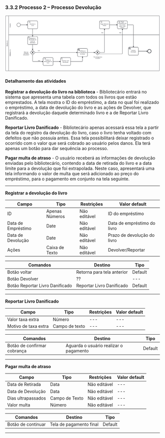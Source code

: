 ### 3.3.2 Processo 2 – Processo Devolução

![Processo Devolução](images/ProcessoDevolucaonovo.png "Modelo BPMN do Processo 2.")



#### **Detalhamento das atividades**
**Registrar a devolução do livro na biblioteca** - Bibliotecário entrará no sistema que apresenta uma tabela com todos os livros que estão emprestados. A tela mostra o ID do empréstimo, a data no qual foi realizado o empréstimo, a data de devolução do livro e as ações de Devolver, que registrará a devolução daquele determinado livro e a de Reportar Livro Danificado.

**Reportar Livro Danificado** - Bibliotecário apenas acessará essa tela a partir da tela do registro da devolução do livro, caso o livro tenha voltado com defeitos que não possuia antes. Essa tela possibilitará deixar registrado o ocorrido com o valor que será cobrado ao usuário pelos danos. Ela terá apenas um botão para dar sequência ao processo.

**Pagar multa de atraso** - O usuário receberá as informações de devolução enviadas pelo bibliotecário, contendo a data de retirada do livro e a data limite para a devolução que foi extrapolada. Neste caso, apresentará uma tela informando o valor de multa que será adicionado ao preço do empréstimo, para o pagamento em conjunto na tela seguinte.


___________________________________________________________________________________________________________________________________

**Registrar a devolução do livro**

| Campo       | Tipo         | Restrições | Valor default |
| ---             | ---              | ---            | ---               |
| ID    | Apenas Números   | Não editável  | ID do empréstimo          |
| Data de Empréstimo      | Date     | Não editável  | Data de empréstimo do livro            |
| Data de Devolução | Date  | Não editável            | Prazo de devolução do livro                |
| Ações |  Caixa de Texto        | Não editável | Devolver/Reportar |

| Comandos         |  Destino                   | Tipo          |
| ---                  | ---                            | ---               |
| Botão voltar         | Retorna para tela anterior     | Default           |
| Botão Devolver        | ??               | ---               |
| Botão Reportar Livro Danificado        | Reportar Livro Danificado  | Default          |
___________________________________________________________________________________________________________________________________

**Reportar Livro Danificado**

| **Campo**       | **Tipo**         | **Restrições** | **Valor default** |
| ---             | ---              | ---            | ---               |
| Valor taxa extra  | Número       | ---            | ---               |
| Motivo de taxa extra | Campo de texto  |    ---      |            ---   |



| **Comandos**         |  **Destino**                   | **Tipo**          |
| ---                  | ---                            | ---               |
| Botão de confirmar cobrança | Aguarda o usuário realizar o pagamento | Default |              

___________________________________________________________________________________________________________________________________

**Pagar multa de atraso**

| **Campo**       | **Tipo**         | **Restrições** | **Valor default** |
| ---             | ---              | ---            | ---               |
| Data de Retirada     | Data          | Não editável            | ---               |
| Data de Devolução    | Data          | Não editável            | ---               |
| Dias ultrapassados     | Campo de Texto          | Não editável            | ---               |
| Valor multa     | Número          | Não editável            | ---               |

| **Comandos**         |  **Destino**                   | **Tipo**          |
| ---                  | ---                            | ---               |
| Botão de continuar | Tela de pagamento final | Default |    

___________________________________________________________________________________________________________________________________

